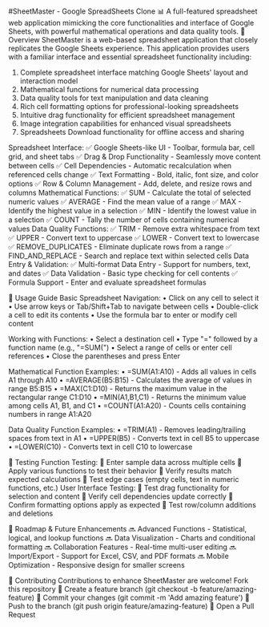 #SheetMaster - Google SpreadSheets Clone 📊
A full-featured spreadsheet web application mimicking the core functionalities and interface of Google Sheets, with powerful mathematical operations and data quality tools.
🚀 Overview
SheetMaster is a web-based spreadsheet application that closely replicates the Google Sheets experience. This application provides users with a familiar interface and essential spreadsheet functionality including:
1.	Complete spreadsheet interface matching Google Sheets' layout and interaction model
2.	Mathematical functions for numerical data processing
3.	Data quality tools for text manipulation and data cleaning
4.	Rich cell formatting options for professional-looking spreadsheets
5.	Intuitive drag functionality for efficient spreadsheet management
6.	Image integration capabilities for enhanced visual spreadsheets 
7.	Spreadsheets Download functionality for offline access and sharing


Spreadsheet Interface:
✅ Google Sheets-like UI - Toolbar, formula bar, cell grid, and sheet tabs
✅ Drag & Drop Functionality - Seamlessly move content between cells
✅ Cell Dependencies - Automatic recalculation when referenced cells change
✅ Text Formatting - Bold, italic, font size, and color options
✅ Row & Column Management - Add, delete, and resize rows and columns
Mathematical Functions:
✅ SUM - Calculate the total of selected numeric values
✅ AVERAGE - Find the mean value of a range
✅ MAX - Identify the highest value in a selection
✅ MIN - Identify the lowest value in a selection
✅ COUNT - Tally the number of cells containing numerical values
Data Quality Functions:
✅ TRIM - Remove extra whitespace from text
✅ UPPER - Convert text to uppercase
✅ LOWER - Convert text to lowercase
✅ REMOVE_DUPLICATES - Eliminate duplicate rows from a range
✅ FIND_AND_REPLACE - Search and replace text within selected cells
Data Entry & Validation:
✅ Multi-format Data Entry - Support for numbers, text, and dates
✅ Data Validation - Basic type checking for cell contents
✅ Formula Support - Enter and evaluate spreadsheet formulas
 

🎯 Usage Guide
Basic Spreadsheet Navigation:
•	Click on any cell to select it
•	Use arrow keys or Tab/Shift+Tab to navigate between cells
•	Double-click a cell to edit its contents
•	Use the formula bar to enter or modify cell content

Working with Functions:
•	Select a destination cell
•	Type "=" followed by a function name (e.g., "=SUM(")
•	Select a range of cells or enter cell references
•	Close the parentheses and press Enter

Mathematical Function Examples:
•	=SUM(A1:A10) - Adds all values in cells A1 through A10
•	=AVERAGE(B5:B15) - Calculates the average of values in range B5:B15
•	=MAX(C1:D10) - Returns the maximum value in the rectangular range C1:D10
•	=MIN(A1,B1,C1) - Returns the minimum value among cells A1, B1, and C1
•	=COUNT(A1:A20) - Counts cells containing numbers in range A1:A20

Data Quality Function Examples:
•	=TRIM(A1) - Removes leading/trailing spaces from text in A1
•	=UPPER(B5) - Converts text in cell B5 to uppercase
•	=LOWER(C10) - Converts text in cell C10 to lowercase

🧪 Testing
Function Testing:
	Enter sample data across multiple cells
	Apply various functions to test their behavior
	Verify results match expected calculations
	Test edge cases (empty cells, text in numeric functions, etc.)
User Interface Testing:
	Test drag functionality for selection and content
	Verify cell dependencies update correctly
	Confirm formatting options apply as expected
	Test row/column additions and deletions


🚧 Roadmap & Future Enhancements
🔜 Advanced Functions - Statistical, logical, and lookup functions
🔜 Data Visualization - Charts and conditional formatting
🔜 Collaboration Features - Real-time multi-user editing
🔜 Import/Export - Support for Excel, CSV, and PDF formats
🔜 Mobile Optimization - Responsive design for smaller screens

🤝 Contributing
Contributions to enhance SheetMaster are welcome!
Fork this repository
	Create a feature branch (git checkout -b feature/amazing-feature)
	Commit your changes (git commit -m 'Add amazing feature')
	Push to the branch (git push origin feature/amazing-feature)
	Open a Pull Request
